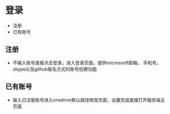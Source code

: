 # 登录
  - 注册
  - 已有账号
  
## 注册
  - 不输入账号直接点击登录，进入登录页面，提供microssoft邮箱， 手机号， skype以及github联名方式的账号创建功能

## 已有账号
  - 输入已注册账号进入onedrive默认路径修改页面，设置完成直接打开服务端主页面
